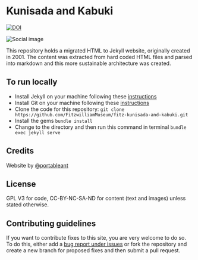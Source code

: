 # Kunisada and Kabuki

[![DOI](https://zenodo.org/badge/394297348.svg)](https://zenodo.org/badge/latestdoi/394297348)

![Social image](https://repository-images.githubusercontent.com/394297348/82b618bc-6e93-4b39-a2c5-59f83a7196ea)

This repository holds a migrated HTML to Jekyll website, originally created in 2001. The content was extracted from hard coded HTML files and parsed into markdown and this more sustainable architecture was created.


## To run locally

* Install Jekyll on your machine following these [instructions](https://jekyllrb.com/docs/installation/)
* Install Git on your machine following these [instructions](https://git-scm.com/book/en/v2/Getting-Started-Installing-Git)
* Clone the code for this repository:
   `git clone https://github.com/FitzwilliamMuseum/fitz-kunisada-and-kabuki.git`
* Install the gems
   `bundle install`
* Change to the directory and then run this command in terminal `bundle exec jekyll serve`


## Credits

Website by [@portableant](https://github.com/portableant)

## License

GPL V3 for code, CC-BY-NC-SA-ND for content (text and images) unless stated otherwise.

## Contributing guidelines

If you want to contribute fixes to this site, you are very welcome to do so. To do this, either add a [bug report under issues](https://github.com/FitzwilliamMuseum/fitz-kunisada-and-kabuki/issues) or fork the repository and create a new branch for proposed fixes and then submit a pull request.
